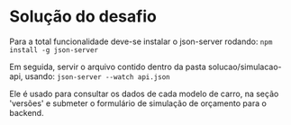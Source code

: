 # Solução do desafio

Para a total funcionalidade deve-se instalar o json-server rodando:
`npm install -g json-server`

Em seguida, servir o arquivo contido dentro da pasta solucao/simulacao-api, usando:
`json-server --watch api.json`

Ele é usado para consultar os dados de cada modelo de carro, na seção 'versões' e submeter o formulário de simulação de orçamento para o backend.